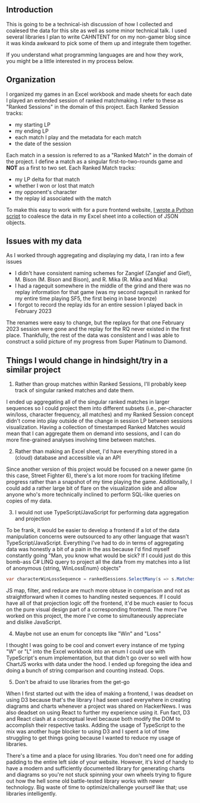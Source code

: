 ## Introduction

This is going to be a technical-ish discussion of how I collected and coalesed the data for this site as well as some minor technical talk. I used several libraries I plan to write CAHNTENT for on my non-gamer blog since it was kinda awkward to pick some of them up and integrate them together.

If you understand what programming languages are and how they work, you might be a little interested in my process below.

## Organization

I organized my games in an Excel workbook and made sheets for each date I played an extended session of ranked matchmaking. I refer to these as "Ranked Sessions" in the domain of this project. Each Ranked Session tracks:
- my starting LP
- my ending LP
- each match I play and the metadata for each match
- the date of the session

Each match in a session is referred to as a "Ranked Match" in the domain of the project. I define a match as a singular first-to-two-rounds game and **NOT** as a first to two set. Each Ranked Match tracks:
- my LP delta for that match
- whether I won or lost that match
- my opponent's character
- the replay id associated with the match

To make this easy to work with for a pure frontend website, [I wrote a Python script](https://github.com/jmarkman/sf5-ranked-data-reader) to coalesce the data in my Excel sheet into a collection of JSON objects.

## Issues with my data

As I worked through aggregating and displaying my data, I ran into a few issues
- I didn't have consistent naming schemes for Zangief (Zangief and Gief), M. Bison (M. Bison and Bison), and R. Mika (R. Mika and Mika)
- I had a ragequit somewhere in the middle of the grind and there was no replay information for that game (was my second ragequit in ranked for my entire time playing SF5, the first being in base bronze)
- I forgot to record the replay ids for an entire session I played back in February 2023

The renames were easy to change, but the replays for that one February 2023 session were gone and the replay for the RQ never existed in the first place. Thankfully, the rest of the data was consistent and I was able to construct a solid picture of my progress from Super Platinum to Diamond.

## Things I would change in hindsight/try in a similar project

1. Rather than group matches within Ranked Sessions, I'll probably keep track of singular ranked matches and date them. 

I ended up aggregating all of the singular ranked matches in larger sequences so I could project them into different subsets (i.e., per-character win/loss, character frequency, all matches) and my Ranked Session concept didn't come into play outside of the change in session LP between sessions visualization. Having a collection of timestamped Ranked Matches would mean that I can aggregate them on demand into sessions, and I can do more fine-grained analyses involving time between matches.

2. Rather than making an Excel sheet, I'd have everything stored in a (cloud) database and accessible via an API

Since another version of this project would be focused on a newer game (in this case, Street Fighter 6), there's a lot more room for tracking lifetime progress rather than a snapshot of my time playing the game. Additionally, I could add a rather large bit of flare on the visualization side and allow anyone who's more technically inclined to perform SQL-like queries on copies of my data.

3. I would not use TypeScript/JavaScript for performing data aggregation and projection

To be frank, it would be easier to develop a frontend if a lot of the data manipulation concerns were outsourced to any other language that wasn't TypeScript/JavaScript. Everything I've had to do in terms of aggregating data was honestly a bit of a pain in the ass because I'd find myself constantly going "Man, you know what would be sick? If I could just do this bomb-ass C# LINQ query to project all the data from my matches into a list of anonymous \{string, WinLossEnum\} objects"

~~~csharp
var characterWinLossSequence = rankedSessions.SelectMany(s => s.Matches).Select(m => new { m.Opponent, m.Result });
~~~

JS map, filter, and reduce are much more obtuse in comparison and not as straightforward when it comes to handling nested sequences. If I could have all of that projection logic off the frontend, it'd be much easier to focus on the pure visual design part of a corresponding frontend. The more I've worked on this project, the more I've come to simultaneously appreciate and dislike JavaScript.

4. Maybe not use an enum for concepts like "Win" and "Loss"

I thought I was going to be cool and convert every instance of me typing "W" or "L" into the Excel workbook into an enum I could use with TypeScript's enum implementation, but that didn't go over so well with how ChartJS works with data under the hood. I ended up foregoing the idea and doing a bunch of string comparison and counting instead. Oops.

5. Don't be afraid to use libraries from the get-go

When I first started out with the idea of making a frontend, I was deadset on using D3 because that's the library I had seen used everywhere in creating diagrams and charts whenever a project was shared on HackerNews. I was also deadset on using React to further my experience using it. Fun fact, D3 and React clash at a conceptual level because both modify the DOM to accomplish their respective tasks. Adding the usage of TypeScript to the mix was another huge blocker to using D3 and I spent a lot of time struggling to get things going because I wanted to reduce my usage of libraries.

There's a time and a place for using libraries. You don't need one for adding padding to the entire left side of your website. However, it's kind of handy to have a modern and sufficiently documented library for generating charts and diagrams so you're not stuck spinning your own wheels trying to figure out how the hell some old battle-tested library works with newer technology. Big waste of time to optimize/challenge yourself like that; use libraries intelligently.